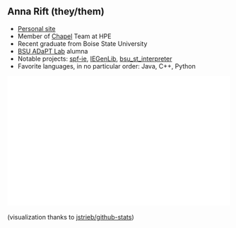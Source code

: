 ## Anna Rift (they/them)


- [Personal site](https://riftEmber.com)
- Member of [Chapel](https://chapel-lang.org/) Team at HPE
- Recent graduate from Boise State University
- [BSU ADaPT Lab](https://boisestate-adaptlab.github.io) alumna
- Notable projects: [spf-ie](https://github.com/BoiseState-AdaptLab/spf-ie), [IEGenLib](https://github.com/BoiseState-AdaptLab/IEGenLib), [bsu_st_interpreter](https://github.com/riftEmber/bsu_st_interpreter)
- Favorite languages, in no particular order: Java, C++, Python


![GitHub contribution statistics visualization](https://github.com/riftEmber/github-stats/blob/master/generated/overview.svg)

(visualization thanks to [jstrieb/github-stats](https://github.com/jstrieb/github-stats))
